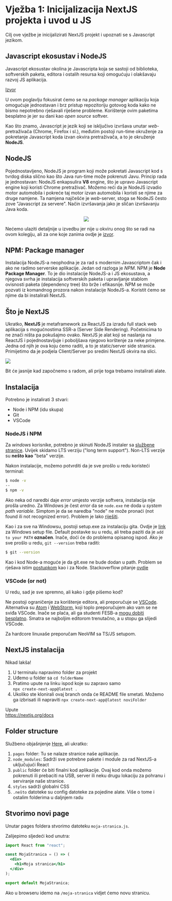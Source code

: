 # Vježba 1: Inicijalizacija NextJS projekta i uvod u JS

Cilj ove vježbe je inicijalizirati NextJS projekt i upoznati se s Javascript jezikom.

## Javascript ekosustav i NodeJS

Javascript ekosustav okolina je Javascripta koja se sastoji od biblioteka, softverskih paketa, editora i ostalih resursa koji omogućuju i olakšavaju razvoj JS aplikacija.

[Izvor](https://www.altexsoft.com/blog/engineering/javascript-ecosystem-38-tools-for-front-and-back-end-development/)

U ovom poglavlju fokusirat ćemo se na _package manager_ aplikaciju koja omogućuje jednostavan i brz pristup repozitoriju gotovog koda kako ne bismo nepotrebno rješavali riješene probleme. Korištenje ovim paketima besplatno je jer su dani kao _open source_ softver.

Kao što znamo, Javascript je jezik koji se isključivo izvršava unutar _web_-pretraživača (Chrome, Firefox i sl.), međutim postoji run-time okruženje za pokretanje Javascript koda izvan okvira pretraživača, a to je okruženje **NodeJS**.

## NodeJS

Pojednostavljeno, NodeJS je program koji može pokretati Javascript kod s tvrdog diska slično kao što Java run-time može pokrenuti Javu. Princip rada je jednostavan: NodeJS enkapsulira **V8** engine, što je upravo Javascript engine koji koristi Chrome pretraživač. Možemo reći da je NodeJS izvadio motor automobila i pokreće taj motor izvan automobila i koristi se njime za druge namjene. Ta namjena najčešće je _web_-server, stoga se NodeJS često zove "Javascript za servere". Način izvršavanja jako je sličan izvršavanju Java koda.

 <div align="center">
  <img src="https://www.freecodecamp.org/news/content/images/2019/06/1_sYPllpcAZLHmpuQSRPuO0Q.png" />
 </div>

Nećemo ulaziti detaljnije u izvedbu jer nije u okviru onog što se radi na ovom kolegiju, ali za one koje zanima ovdje je [izvor](https://www.freecodecamp.org/news/what-exactly-is-node-js-ae36e97449f5/).

## NPM: Package manager

Instalacija NodeJS-a neophodna je za rad s modernim Javascriptom čak i ako ne radimo serverske aplikacije. Jedan od razloga je _NPM_. NPM je **Node Package Manager**. To je dio instalacije NodeJS-a i JS ekosustava, a njegova svrha je instalacija softverskih paketa i upravljanje stablom ovisnosti paketa (dependency tree) što brže i efikasnije. NPM se može pozvati iz komandnog prozora nakon instalacije NodeJS-a. Koristit ćemo se njime da bi instalirali NextJS.

## Što je NextJS

Ukratko, **NextJS** je metaframework za ReactJS za izradu full stack web aplikacija s mogućnostima SSR-a (Server Side Rendering). Početnicima to ne znači ništa pa pokušajmo ovako. NextJS je alat koji se naslanja na ReactJS i pojednostavljuje i poboljšava njegovo korštenje za neke primjene. Jedna od njih je ova koju ćemo raditi, a to je static/server side stranica. Primijetimo da je podjela Client/Server po sredini NextJS okvira na slici.

<img src="https://nextjs.org/static/images/learn/foundations/next-app.png" />

Bit će jasnije kad započnemo s radom, ali prije toga trebamo instalirati alate.

## Instalacija

Potrebno je instalirati 3 stvari:

- Node i NPM (idu skupa)
- Git
- VSCode

### NodeJS i NPM

Za _windows_ korisnike, potrebno je skinuti NodeJS instaler sa [službene stranice](https://nodejs.org/en/). Uvijek skidamo LTS verziju ("long term support"). Non-LTS verzije su **nešto kao** "beta" verzije.

Nakon instalacije, možemo potvrditi da je sve prošlo u redu koristeći terminal:

```bash
$ node -v
--
$ npm -v
```

Ako neka od naredbi daje _error_ umjesto verzije softvera, instalacija nije prošla uredno. Za Windows je čest _error_ da se `node.exe` ne doda u _system path variable_. Simptom je da se naredba "node" ne može pronaći (not found ili not recognized error). Problem je lako [riješiti](https://stackoverflow.com/questions/27864040/fixing-npm-path-in-windows-8-and-10).

Kao i za sve na Windowsu, postoji setup.exe za instalaciju gita. Ovdje je [link](https://git-scm.com/download/win) za Windows setup file.
Default postavke su u redu, ali treba paziti da je `add to your PATH` **označen**. Inače, doći će do problema opisanog ispod. Ako je sve prošlo u redu, `git --version` treba raditi:

```bash
$ git --version
```

Kao i kod Node-a moguće je da git.exe ne bude dodan u path. Problem se rješava istim [postupkom](https://www.computerhope.com/issues/ch000549.htm) kao i za Node. Stackoverflow pitanje [ovdje](https://stackoverflow.com/questions/31167181/adding-git-to-path-variable-cant-find-github-under-appdata-local)

### VSCode (or not)

U redu, sad je sve spremno, ali kako i gdje pišemo kod?

Ne postoji ograničenje za korištenje editora, ali preporučuje se [VSCode](https://code.visualstudio.com/). Alternativa su [Atom](https://atom.io/) i [WebStorm](https://www.jetbrains.com/webstorm/), koji toplo preporučujem ako vam se ne sviđa VSCode. Inače se plaća, ali ga studenti FESB-a [mogu dobiti besplatno](https://www.jetbrains.com/community/education/#students). Smatra se najboljim editorom trenutačno, a u stopu ga slijedi VSCode.

Za hardcore linuxaše preporučam NeoVIM sa TS/JS setupom.

## NextJS instalacija

Nikad lakša!

1. U terminalu napravimo folder za projekt
2. Uđemo u folder sa `cd folderName`
3. Pratimo upute na linku ispod koje su zapravo samo  
   `npx create-next-app@latest .`
4. Ukoliko ste klonirali ovaj branch onda će README file smetati. Možemo ga izbrisati ili napraviti `npx create-next-app@latest noviFolder`

Upute  
https://nextjs.org/docs

## Folder structure

Službeno objašnjenje [Here](https://nextjs.org/docs/basic-features/pages), ali ukratko:

1. `pages` folder: Tu se nalaze stranice naše aplikacije.
2. `node_modules`: Sadrži sve potrebne pakete i module za rad NextJS-a uključujući React
3. `public` folder će biti finalni kod aplikacije. Ovaj kod onda možemo pokrenuti ili prebaciti na USB, server ili neku drugu lokaciju za pohranu i serviranje naše stranice.
4. `styles` sadrži globalni CSS
5. `.nešto` datoteke su config datoteke za pojedine alate. Više o tome i ostalim folderima u daljnjem radu

## Stvorimo novi page

Unutar pages foldera stvorimo datoteku `moja-stranica.js`.

Zalijepimo sljedeći kod unutra:

```jsx
import React from "react";

const MojaStranica = () => (
  <div>
    <h1>Moja stranica</h1>
  </div>
);

export default MojaStranica;
```

Ako u browseru idemo na `/moja-stranica` vidjet ćemo novu stranicu.
